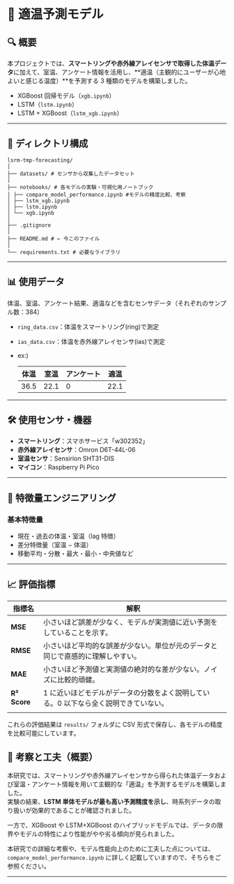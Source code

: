 # 📘 適温予測モデル

## 🔍 概要

本プロジェクトでは、**スマートリングや赤外線アレイセンサで取得した体温データ**に加えて、室温、アンケート情報を活用し、**適温（主観的にユーザーが心地よいと感じる温度）**を予測する 3 種類のモデルを構築しました。

- XGBoost 回帰モデル（`xgb.ipynb`）
- LSTM（`lstm.ipynb`）
- LSTM + XGBoost（`lstm_xgb.ipynb`）

---

## 📁 ディレクトリ構成

```
lsrm-tmp-forecasting/
│
├── datasets/ # センサから収集したデータセット
│
├── notebooks/ # 各モデルの実験・可視化用ノートブック
│ ├── compare_model_performance.ipynb #モデルの精度比較、考察
│ ├── lstm_xgb.ipynb
│ ├── lstm.ipynb
│ └── xgb.ipynb
│
├── .gitignore
│
├── README.md # ← 今このファイル
│
└── requirements.txt # 必要なライブラリ
```

---

## 📊 使用データ

体温、室温、アンケート結果、適温などを含むセンサデータ（それぞれのサンプル数：384）

- `ring_data.csv`：体温をスマートリング(ring)で測定
- `ias_data.csv`：体温を赤外線アレイセンサ(ias)で測定
- ex:)

  | 体温 | 室温 | アンケート | 適温 |
  | ---- | ---- | ---------- | ---- |
  | 36.5 | 22.1 | 0          | 22.1 |

---

## 🛠️ 使用センサ・機器

- **スマートリング**：スマホサービス「w302352」
- **赤外線アレイセンサ**：Omron D6T-44L-06
- **室温センサ**：Sensirion SHT31-DIS
- **マイコン**：Raspberry Pi Pico

---

## 📌 特徴量エンジニアリング

### 基本特徴量

- 現在・過去の体温・室温（lag 特徴）
- 差分特徴量（室温 − 体温）
- 移動平均・分散・最大・最小・中央値など

---

## 📈 評価指標

| 指標名       | 解釈                                                                                 |
| ------------ | ------------------------------------------------------------------------------------ |
| **MSE**      | 小さいほど誤差が少なく、モデルが実測値に近い予測をしていることを示す。               |
| **RMSE**     | 小さいほど平均的な誤差が少ない。単位が元のデータと同じで直感的に理解しやすい。       |
| **MAE**      | 小さいほど予測値と実測値の絶対的な差が少ない。ノイズに比較的頑健。                   |
| **R² Score** | 1 に近いほどモデルがデータの分散をよく説明している。0 以下なら全く説明できていない。 |
|              |

これらの評価結果は `results/` フォルダに CSV 形式で保存し、各モデルの精度を比較可能にしています。

## 🎯 考察と工夫（概要）

本研究では、スマートリングや赤外線アレイセンサから得られた体温データおよび室温・アンケート情報を用いて主観的な「適温」を予測するモデルを構築しました。  
実験の結果、**LSTM 単体モデルが最も高い予測精度を示し**、時系列データの取り扱いが効果的であることが確認されました。

一方で、XGBoost や LSTM+XGBoost のハイブリッドモデルでは、データの限界やモデルの特性により性能がやや劣る傾向が見られました。

本研究での詳細な考察や、モデル性能向上のために工夫した点については、  
`compare_model_performance.ipynb` に詳しく記載していますので、そちらをご参照ください。

---
